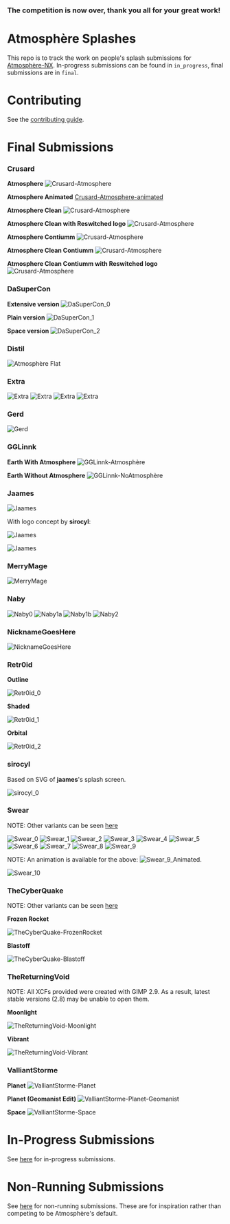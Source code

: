 
### The competition is now over, thank you all for your great work!

# Atmosphère Splashes

This repo is to track the work on people's splash submissions for [Atmosphère-NX](https://github.com/Atmosphere-NX/Atmosphere). In-progress submissions can be found in `in_progress`, final submissions are in `final`.

# Contributing

See the [contributing guide](CONTRIBUTING.md).

# Final Submissions

### Crusard

**Atmosphere**
![Crusard-Atmosphere](https://raw.githubusercontent.com/Adubbz/Atmosphere-Splashes/master/final/Crusard/Crusard_0.png)

**Atmosphere Animated**
[Crusard-Atmosphere-animated](https://raw.githubusercontent.com/Adubbz/Atmosphere-Splashes/master/final/Crusard/Crusard_0.mp4)

**Atmosphere Clean**
![Crusard-Atmosphere](https://raw.githubusercontent.com/Adubbz/Atmosphere-Splashes/master/final/Crusard/Crusard_1.png)

**Atmosphere Clean with Reswitched logo**
![Crusard-Atmosphere](https://raw.githubusercontent.com/Adubbz/Atmosphere-Splashes/master/final/Crusard/Crusard_2.png)

**Atmosphere Contiumm**
![Crusard-Atmosphere](https://raw.githubusercontent.com/Adubbz/Atmosphere-Splashes/master/final/Crusard/Crusard_3.png)

**Atmosphere Clean Contiumm**
![Crusard-Atmosphere](https://raw.githubusercontent.com/Adubbz/Atmosphere-Splashes/master/final/Crusard/Crusard_4.png)

**Atmosphere Clean Contiumm with Reswitched logo**
![Crusard-Atmosphere](https://raw.githubusercontent.com/Adubbz/Atmosphere-Splashes/master/final/Crusard/Crusard_5.png)

### DaSuperCon

**Extensive version**
![DaSuperCon_0](https://raw.githubusercontent.com/Adubbz/Atmosphere-Splashes/master/final/DaSuperCon_0.png)

**Plain version**
![DaSuperCon_1](https://raw.githubusercontent.com/Adubbz/Atmosphere-Splashes/master/final/DaSuperCon_1.png)

**Space version**
![DaSuperCon_2](https://raw.githubusercontent.com/Adubbz/Atmosphere-Splashes/master/final/DaSuperCon_2.png)

### Distil

![Atmosphère Flat](https://raw.githubusercontent.com/Distil62/Atmosphere-Splashes/master/final/Distil_0.png)

### Extra

![Extra](https://raw.githubusercontent.com/Distil62/Atmosphere-Splashes/master/final/Extra_0.png)
![Extra](https://raw.githubusercontent.com/Distil62/Atmosphere-Splashes/master/final/Extra_1.png)
![Extra](https://raw.githubusercontent.com/Distil62/Atmosphere-Splashes/master/final/Extra_2.png)
![Extra](https://raw.githubusercontent.com/Distil62/Atmosphere-Splashes/master/final/Extra_3.png)

### Gerd

![Gerd](https://raw.githubusercontent.com/Adubbz/Atmosphere-Splashes/master/final/Gerd_0.png)

### GGLinnk

**Earth With Atmosphere**
![GGLinnk-Atmosphère](final/GGLinnk/rendus/atmos_rev5.1_atmos.png)

**Earth Without Atmosphere**
![GGLinnk-NoAtmosphère](final/GGLinnk/rendus/atmos_rev5.2_noatmos.png)

### Jaames

![Jaames](https://raw.githubusercontent.com/Adubbz/Atmosphere-Splashes/master/final/jaames_0.png)

With logo concept by **sirocyl**:

![Jaames](https://raw.githubusercontent.com/Adubbz/Atmosphere-Splashes/master/final/jaames_1.png)

![Jaames](https://raw.githubusercontent.com/Adubbz/Atmosphere-Splashes/master/final/jaames_2.png)

### MerryMage

![MerryMage](https://raw.githubusercontent.com/Adubbz/Atmosphere-Splashes/master/final/MerryMage_0.png)

### Naby

![Naby0](./final/Naby/Naby_0.png)
![Naby1a](./final/Naby/Naby_1a.png)
![Naby1b](./final/Naby/Naby_1b.png)
![Naby2](./final/Naby/Naby_2.png)

### NicknameGoesHere

![NicknameGoesHere](https://raw.githubusercontent.com/Adubbz/Atmosphere-Splashes/master/final/NicknameGoesHere_0.png)

### Retr0id

**Outline**

![Retr0id_0](https://raw.githubusercontent.com/Adubbz/Atmosphere-Splashes/master/final/Retr0id_0.png)

**Shaded**

![Retr0id_1](https://raw.githubusercontent.com/Adubbz/Atmosphere-Splashes/master/final/Retr0id_1.png)

**Orbital**

![Retr0id_2](https://raw.githubusercontent.com/Adubbz/Atmosphere-Splashes/master/final/Retr0id_2.png)

### sirocyl

Based on SVG of **jaames**'s splash screen.

![sirocyl_0](https://raw.githubusercontent.com/Adubbz/Atmosphere-Splashes/master/final/sirocyl_0.png)

### Swear

NOTE: Other variants can be seen [here](https://github.com/Adubbz/Atmosphere-Splashes/tree/master/final/Swear/README.md)

![Swear_0](https://raw.githubusercontent.com/Adubbz/Atmosphere-Splashes/master/final/Swear_0.png)
![Swear_1](https://raw.githubusercontent.com/Adubbz/Atmosphere-Splashes/master/final/Swear_1.png)
![Swear_2](https://raw.githubusercontent.com/Adubbz/Atmosphere-Splashes/master/final/Swear_2.png)
![Swear_3](https://raw.githubusercontent.com/Adubbz/Atmosphere-Splashes/master/final/Swear_3.png)
![Swear_4](https://raw.githubusercontent.com/Adubbz/Atmosphere-Splashes/master/final/Swear_4.png)
![Swear_5](https://raw.githubusercontent.com/Adubbz/Atmosphere-Splashes/master/final/Swear_5.png)
![Swear_6](https://raw.githubusercontent.com/Adubbz/Atmosphere-Splashes/master/final/Swear_6.png)
![Swear_7](https://raw.githubusercontent.com/Adubbz/Atmosphere-Splashes/master/final/Swear_7.png)
![Swear_8](https://raw.githubusercontent.com/Adubbz/Atmosphere-Splashes/master/final/Swear_8.png)
![Swear_9](https://raw.githubusercontent.com/Adubbz/Atmosphere-Splashes/master/final/Swear_9.png)

NOTE: An animation is available for the above:
![Swear_9_Animated](https://raw.githubusercontent.com/Adubbz/Atmosphere-Splashes/master/final/Swear/Swear_9-Animated.gif).

![Swear_10](https://raw.githubusercontent.com/Adubbz/Atmosphere-Splashes/master/final/Swear_10.png)

### TheCyberQuake

NOTE: Other variants can be seen [here](https://github.com/Adubbz/Atmosphere-Splashes/tree/master/final/TheCyberQuake/README.md)

**Frozen Rocket**

![TheCyberQuake-FrozenRocket](https://raw.githubusercontent.com/Adubbz/Atmosphere-Splashes/master/final/TheCyberQuake_3.png)

**Blastoff**

![TheCyberQuake-Blastoff](https://raw.githubusercontent.com/Adubbz/Atmosphere-Splashes/master/final/TheCyberQuake_4.png)


### TheReturningVoid

NOTE: All XCFs provided were created with GIMP 2.9. As a result, latest stable versions (2.8) may be unable to open them.

**Moonlight**

![TheReturningVoid-Moonlight](https://raw.githubusercontent.com/Adubbz/Atmosphere-Splashes/master/final/TheReturningVoid_0.png)

**Vibrant**

![TheReturningVoid-Vibrant](https://raw.githubusercontent.com/Adubbz/Atmosphere-Splashes/master/final/TheReturningVoid_1.png)

### ValliantStorme

**Planet**
![ValliantStorme-Planet](https://raw.githubusercontent.com/Adubbz/Atmosphere-Splashes/master/final/valliantstorme_0.png)

**Planet (Geomanist Edit)**
![ValliantStorme-Planet-Geomanist](https://raw.githubusercontent.com/Adubbz/Atmosphere-Splashes/master/final/valliantstorme_1.png)

**Space**
![ValliantStorme-Space](https://raw.githubusercontent.com/Adubbz/Atmosphere-Splashes/master/final/valliantstorme_2.png)


# In-Progress Submissions

See [here](https://github.com/Adubbz/Atmosphere-Splashes/tree/master/in_progress/Readme.md) for in-progress submissions.

# Non-Running Submissions

See [here](https://github.com/Adubbz/Atmosphere-Splashes/tree/master/non_running/Readme.md) for non-running submissions. These are for inspiration rather than competing to be Atmosphère's default.

